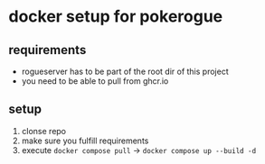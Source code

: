 # docker setup for pokerogue

## requirements
* rogueserver has to be part of the root dir of this project
* you need to be able to pull from ghcr.io

## setup
1. clonse repo
2. make sure you fulfill requirements
3. execute `docker compose pull` -> `docker compose up --build -d`
